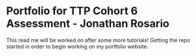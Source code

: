 # Portfolio for TTP Cohort 6 Assessment - Jonathan Rosario

This read me will be worked on after some more tutorials! Getting the repo started in order to begin working on my portfolio website.

